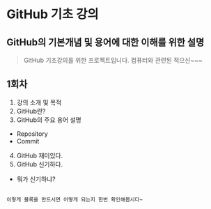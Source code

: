 # GitHub 기초 강의
## GitHub의 기본개념 및 용어에 대한 이해를 위한 설명

> GitHub 기초강의를 위한 프로젝트입니다. 컴퓨터와 관련된 적으신~~~

## 1회차
1. 강의 소개 및 목적
2. GitHub란?
3. GitHub의 주요 용어 설명
* Repository
* Commit


4. GitHub 재미있다.
5. GitHub 신기하다.
* 뭐가 신기하냐?

```

이렇게 블록을 만드시면 어떻게 되는지 한번 확인해봅시다~

```